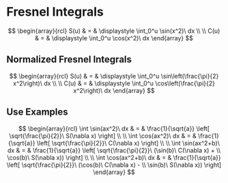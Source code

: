 # Fresnel Integrals

$$
\begin{array}{rcl}
S(u) & = &
\displaystyle
\int_0^u \sin(x^2)\ dx
\\
\\
C(u) & = &
\displaystyle
\int_0^u \cos(x^2)\ dx
\end{array}
$$

## Normalized Fresnel Integrals

$$
\begin{array}{rcl}
S(u) & = &
\displaystyle
\int_0^u \sin\left(\frac{\pi}{2} x^2\right)\ dx
\\
\\
C(u) & = &
\displaystyle
\int_0^u \cos\left(\frac{\pi}{2} x^2\right)\ dx
\end{array}
$$

## Use Examples

$$
\begin{array}{rcl}
\int \sin(ax^2)\ dx & = &
\frac{1}{\sqrt{a}} \left[
\sqrt{\frac{\pi}{2}}\ S(\nabla x)
\right]
\\
\\
\int \cos(ax^2)\ dx & = &
\frac{1}{\sqrt{a}} \left[
\sqrt{\frac{\pi}{2}}\ C(\nabla x)
\right]
\\
\\
\int \sin(ax^2+b)\ dx & = &
\frac{1}{\sqrt{a}} \left[
\sqrt{\frac{\pi}{2}}\
(\sin(b)\ C(\nabla x) +
\\
\cos(b)\ S(\nabla x))
\right]
\\
\\
\int \cos(ax^2+b)\ dx & = &
\frac{1}{\sqrt{a}} \left[
\sqrt{\frac{\pi}{2}}\
(\cos(b)\ C(\nabla x) -
\\
\sin(b)\ S(\nabla x))
\right]
\end{array}
$$
